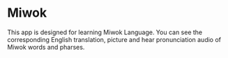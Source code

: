 <h1> Miwok</h1>
This app is designed for learning Miwok Language. You can see the corresponding English translation, picture and hear pronunciation audio of Miwok words and pharses.